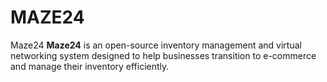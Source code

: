 # MAZE24
Maze24  **Maze24** is an open-source inventory management and virtual networking system designed to help businesses transition to e-commerce and manage their inventory efficiently. 
